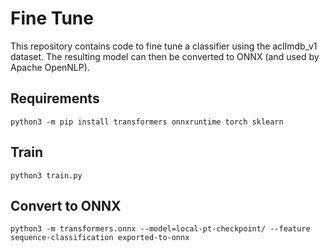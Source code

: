 # Fine Tune

This repository contains code to fine tune a classifier using the aclImdb_v1 dataset. The resulting model can then be converted to ONNX (and used by Apache OpenNLP).

## Requirements

```
python3 -m pip install transformers onnxruntime torch sklearn
```

## Train

`python3 train.py`

## Convert to ONNX

`python3 -m transformers.onnx --model=local-pt-checkpoint/ --feature sequence-classification exported-to-onnx`
